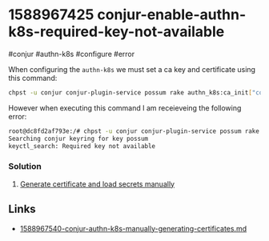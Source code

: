 # 1588967425 conjur-enable-authn-k8s-required-key-not-available
#conjur #authn-k8s #configure #error

When configuring the `authn-k8s` we must set a ca key and certificate using this command:
```bash
chpst -u conjur conjur-plugin-service possum rake authn_k8s:ca_init["conjur/authn-k8s/non-prod-a"]
```

However when executing this command I am receieveing the following error:
```bash
root@dc8fd2af793e:/# chpst -u conjur conjur-plugin-service possum rake authn_k8s:ca_init["conjur/authn-k8s/non-prod-a"]
Searching conjur keyring for key possum
keyctl_search: Required key not available
```

### Solution
1. [Generate certificate and load secrets manually](1588967540-conjur-authn-k8s-manually-generating-certificates.md)


## Links
- [1588967540-conjur-authn-k8s-manually-generating-certificates.md](1588967540-conjur-authn-k8s-manually-generating-certificates.md)
